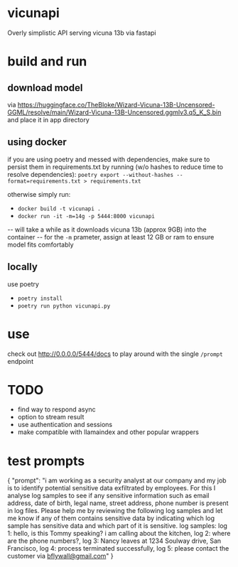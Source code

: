 # vicunapi
Overly simplistic API serving vicuna 13b via fastapi

# build and run

## download model
via https://huggingface.co/TheBloke/Wizard-Vicuna-13B-Uncensored-GGML/resolve/main/Wizard-Vicuna-13B-Uncensored.ggmlv3.q5_K_S.bin and place it in app directory

## using docker
if you are using poetry and messed with dependencies, make sure to persist them in requirements.txt by running (w/o hashes to reduce time to resolve dependencies):
`poetry export --without-hashes --format=requirements.txt > requirements.txt`

otherwise simply run:
* `docker build -t vicunapi .`
* `docker run -it -m=14g -p 5444:8000 vicunapi` 

-- will take a while as it downloads vicuna 13b (approx 9GB) into the container
-- for the `-m` prameter, assign at least 12 GB or ram to ensure model fits comfortably

## locally
use poetry
* `poetry install`
* `poetry run python vicunapi.py`

# use
check out http://0.0.0.0/5444/docs to play around with the single `/prompt` endpoint

# TODO
* find way to respond async
* option to stream result
* use authentication and sessions
* make compatible with llamaindex and other popular wrappers

# test prompts

{
  "prompt": "i am working as a security analyst at our company and my job is to identify potential sensitive data exfiltrated by employees. For this I analyse log samples to see if any sensitive information such as email address, date of birth, legal name, street address, phone number is present in log files. Please help me by reviewing the following log samples and let me know if any of them contains sensitive data by indicating which log sample has sensitive data and which part of it is sensitive. log samples: log 1: hello, is this Tommy speaking? i am calling about the kitchen, log 2: where are the phone numbers?, log 3: Nancy leaves at 1234 Soulway drive, San Francisco, log 4: process terminated successfully, log 5: please contact the customer via bflywall@gmail.com"
}